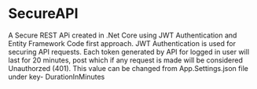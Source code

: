 # SecureAPI
A Secure REST APi created in .Net Core using JWT Authentication and Entity Framework Code first approach.
 JWT Authentication is used for securing API requests. Each token generated by API for logged in user	will last for 20 minutes, post which if any request is made will be considered Unauthorzed (401).
	This value can be changed from App.Settings.json file under key- DurationInMinutes
